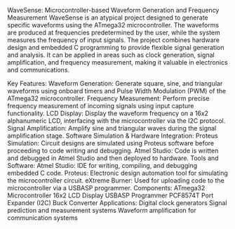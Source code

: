 WaveSense: Microcontroller-based Waveform Generation and Frequency Measurement
WaveSense is an atypical project designed to generate specific waveforms using the ATmega32 microcontroller. The waveforms are produced at frequencies predetermined by the user, while the system measures the frequency of input signals. The project combines hardware design and embedded C programming to provide flexible signal generation and analysis. It can be applied in areas such as clock generation, signal amplification, and frequency measurement, making it valuable in electronics and communications.

Key Features:
Waveform Generation: Generate square, sine, and triangular waveforms using onboard timers and Pulse Width Modulation (PWM) of the ATmega32 microcontroller.
Frequency Measurement: Perform precise frequency measurement of incoming signals using input capture functionality.
LCD Display: Display the waveform frequency on a 16x2 alphanumeric LCD, interfacing with the microcontroller via the I2C protocol.
Signal Amplification: Amplify sine and triangular waves during the signal amplification stage.
Software Simulation & Hardware Integration:
Proteus Simulation: Circuit designs are simulated using Proteus software before proceeding to code writing and debugging.
Atmel Studio: Code is written and debugged in Atmel Studio and then deployed to hardware.
Tools and Software:
Atmel Studio: IDE for writing, compiling, and debugging embedded C code.
Proteus: Electronic design automation tool for simulating the microcontroller circuit.
eXtreme Burner: Used for uploading code to the microcontroller via a USBASP programmer.
Components:
ATmega32 Microcontroller
16x2 LCD Display
USBASP Programmer
PCF8574T Port Expander (I2C)
Buck Converter
Applications:
Digital clock generators
Signal prediction and measurement systems
Waveform amplification for communication systems
